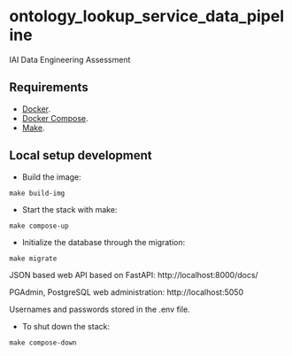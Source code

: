 # ontology_lookup_service_data_pipeline
IAI Data Engineering Assessment

## Requirements

* [Docker](https://www.docker.com/).
* [Docker Compose](https://docs.docker.com/compose/install/).
* [Make](http://gnuwin32.sourceforge.net/packages/make.htm).

## Local setup development

* Build the image:

```
make build-img
```

* Start the stack with make:

```
make compose-up
```

* Initialize the database through the migration:

```
make migrate
```

JSON based web API based on FastAPI: http://localhost:8000/docs/

PGAdmin, PostgreSQL web administration: http://localhost:5050

Usernames and passwords stored in the .env file.

* To shut down the stack:

```
make compose-down
```
